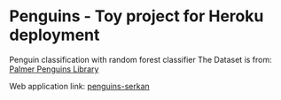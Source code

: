 # Penguins - Toy project for Heroku deployment

Penguin classification with random forest classifier
The Dataset is from: [Palmer Penguins Library](https://github.com/dataprofessor/data/blob/master/penguins_cleaned.csv)

Web application link: [penguins-serkan](https://penguins-serkan.herokuapp.com/)

